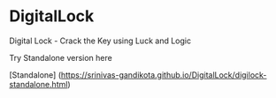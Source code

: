 # DigitalLock
Digital Lock - Crack the Key using Luck and Logic 

Try Standalone version here

[Standalone] (https://srinivas-gandikota.github.io/DigitalLock/digilock-standalone.html)
